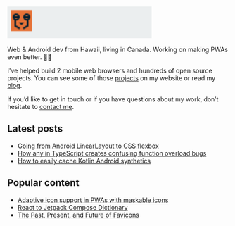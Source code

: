 <img src="https://raw.githubusercontent.com/NotWoods/NotWoods/main/logo.svg" alt="Tiger Oakes" width="328" height="72">

Web & Android dev from Hawaii, living in Canada. Working on making PWAs even better. 🌴🍁

I've helped build 2 mobile web browsers and hundreds of open source projects. You can see some of those [projects](https://tigeroakes.com/projects/) on my website or read my [blog](https://tigeroakes.com/posts/).

If you’d like to get in touch or if you have questions about my work, don’t hesitate to [contact me](https://tigeroakes.com/#contact).

## Latest posts
- [Going from Android LinearLayout to CSS flexbox](https://tigeroakes.com/posts/android-linearlayout-to-web-flexbox/)
- [How any in TypeScript creates confusing function overload bugs](https://tigeroakes.com/posts/any-wreaks-havoc-on-overloads/)
- [How to easily cache Kotlin Android synthetics](https://tigeroakes.com/posts/til-kotlin-android-ext-cache/)

## Popular content
- [Adaptive icon support in PWAs with maskable icons](https://web.dev/maskable-icon/)
- [React to Jetpack Compose Dictionary](https://tigeroakes.com/posts/react-to-compose-dictionary/)
- [The Past, Present, and Future of Favicons](https://tigeroakes.com/talks/past-present-future-favicons/)
